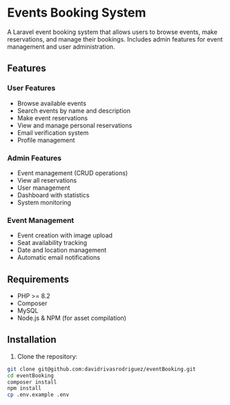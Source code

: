 # Events Booking System

A Laravel event booking system that allows users to browse events, make reservations, and manage their bookings. Includes admin features for event management and user administration.

## Features

### User Features
- Browse available events 
- Search events by name and description
- Make event reservations
- View and manage personal reservations
- Email verification system
- Profile management

### Admin Features
- Event management (CRUD operations)
- View all reservations
- User management 
- Dashboard with statistics
- System monitoring

### Event Management
- Event creation with image upload
- Seat availability tracking
- Date and location management
- Automatic email notifications

## Requirements

- PHP >= 8.2
- Composer
- MySQL
- Node.js & NPM (for asset compilation)

## Installation

1. Clone the repository:
```bash
git clone git@github.com:davidrivasrodriguez/eventBooking.git
cd eventBooking
composer install
npm install
cp .env.example .env